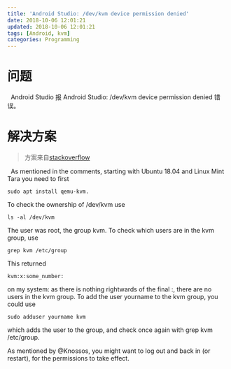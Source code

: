 ```yaml
---
title: 'Android Studio: /dev/kvm device permission denied'
date: 2018-10-06 12:01:21
updated: 2018-10-06 12:01:21
tags: [Android, kvm]
categories: Programming
---
```


# 问题
&nbsp;&nbsp;Android Studio 报 Android Studio: /dev/kvm device permission denied 错误。

# 解决方案
>方案来自[stackoverflow](https://stackoverflow.com/questions/37300811/android-studio-dev-kvm-device-permission-denied)

&nbsp;&nbsp;As mentioned in the comments, starting with Ubuntu 18.04 and Linux Mint Tara you need to first
```
sudo apt install qemu-kvm.
```
To check the ownership of /dev/kvm use
```
ls -al /dev/kvm
```
The user was root, the group kvm. To check which users are in the kvm group, use
```
grep kvm /etc/group
```
This returned
```
kvm:x:some_number:
```
on my system: as there is nothing rightwards of the final :, there are no users in the kvm group.
To add the user yourname to the kvm group, you could use
```
sudo adduser yourname kvm
```
which adds the user to the group, and check once again with grep kvm /etc/group.

As mentioned by @Knossos, you might want to log out and back in (or restart), for the permissions to take effect.
